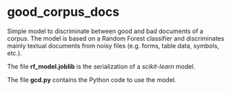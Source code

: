 # good_corpus_docs

Simple model to discriminate between good and bad documents of a corpus. The model is based on a Random Forest classifier and discriminates mainly textual documents from noisy files (e.g. forms, table data, symbols, etc.).

The file **rf_model.joblib** is the serialization of a *scikit-learn* model.

The file **gcd.py** contains the Python code to use the model.
